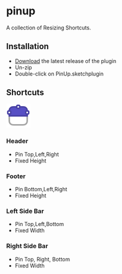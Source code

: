 # pinup
A collection of Resizing Shortcuts. 

## Installation

- [<a href="https://github.com/acollurafici/PinUp/releases/tag/v0.3.2">Download</a>](https://github.com/acollurafici/PinUp/releases/tag/v0.3.2) the latest release of the plugin
- Un-zip
- Double-click on PinUp.sketchplugin

## Shortcuts

<img src="images/tlrh.png"/>

### Header
- Pin Top,Left,Right
- Fixed Height

### Footer
- Pin Bottom,Left,Right 
- Fixed Height

### Left Side Bar 
- Pin Top,Left,Bottom 
- Fixed Width

### Right Side Bar 
- Pin Top, Right, Bottom 
- Fixed Width


